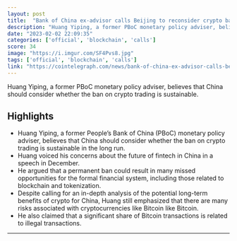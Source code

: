 ```yaml
---
layout: post
title:  "Bank of China ex-advisor calls Beijing to reconsider crypto ban"
description: "Huang Yiping, a former PBoC monetary policy adviser, believes that China should consider whether the ban on crypto trading is sustainable."
date: "2023-02-02 22:09:35"
categories: ['official', 'blockchain', 'calls']
score: 34
image: "https://i.imgur.com/SF4Pvs8.jpg"
tags: ['official', 'blockchain', 'calls']
link: "https://cointelegraph.com/news/bank-of-china-ex-advisor-calls-beijing-to-reconsider-crypto-ban"
---
```


Huang Yiping, a former PBoC monetary policy adviser, believes that China should consider whether the ban on crypto trading is sustainable.

## Highlights

- Huang Yiping, a former People’s Bank of China (PBoC) monetary policy adviser, believes that China should consider whether the ban on crypto trading is sustainable in the long run.
- Huang voiced his concerns about the future of fintech in China in a speech in December.
- He argued that a permanent ban could result in many missed opportunities for the formal financial system, including those related to blockchain and tokenization.
- Despite calling for an in-depth analysis of the potential long-term benefits of crypto for China, Huang still emphasized that there are many risks associated with cryptocurrencies like Bitcoin like Bitcoin.
- He also claimed that a significant share of Bitcoin transactions is related to illegal transactions.

---
